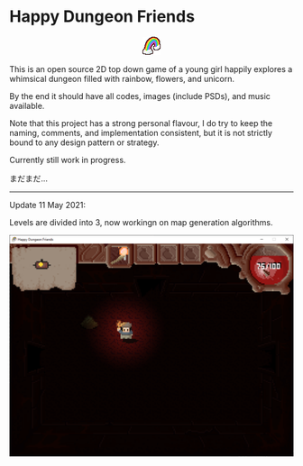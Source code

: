 # Happy Dungeon Friends

<p align="center">
  <img src="https://github.com/Amarthgul/HappyDungeonFriends/blob/main/Icon.bmp">
</p>

This is an open source 2D top down game of a young girl happily explores a whimsical dungeon 
filled with rainbow, flowers, and unicorn.

By the end it should have all codes, images (include PSDs), and music available.

Note that this project has a strong personal flavour, I do try to keep the naming, comments, and implementation 
consistent, but it is not strictly bound to any design pattern or strategy.

Currently still work in progress. 

まだまだ...

--------------------------------------------------------

Update 11 May 2021: 

Levels are divided into 3, now workingn on map generation algorithms. 

<p align="center">
	<img src="https://github.com/Amarthgul/HappyDungeonFriends/blob/main/Content/Screencap/wxh9xyO.png" width="512">
</p>